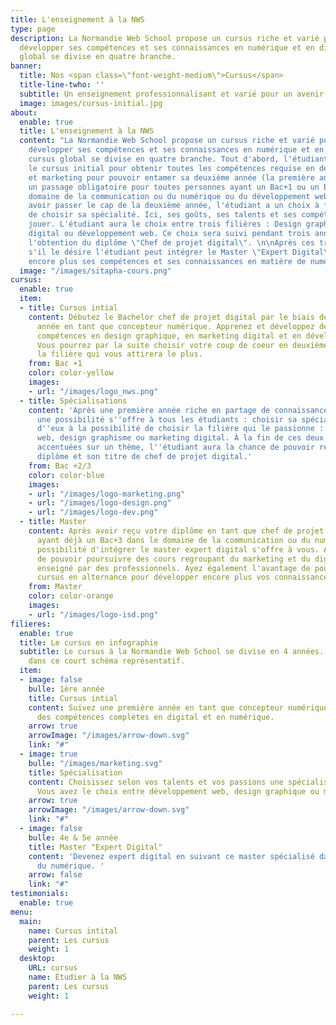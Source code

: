 ```yaml
---
title: L'enseignement à la NWS
type: page
description: La Normandie Web School propose un cursus riche et varié pour qui veut
  développer ses compétences et ses connaissances en numérique et en digital. Le cursus
  global se divise en quatre branche.
banner:
  title: Nos <span class=\"font-weight-medium\">Cursus</span>
  title-line-twho: ''
  subtitle: Un enseignement professionnalisant et varié pour un avenir 100% numérique.
  image: images/cursus-initial.jpg
about:
  enable: true
  title: L'enseignement à la NWS
  content: "La Normandie Web School propose un cursus riche et varié pour qui veut
    développer ses compétences et ses connaissances en numérique et en digital. Le
    cursus global se divise en quatre branche. Tout d'abord, l'étudiant doit suivre
    le cursus initial pour obtenir toutes les compétences requise en design, en développement
    et marketing pour pouvoir entamer sa deuxième année (la première année n'est pas
    un passage obligatoire pour toutes personnes ayant un Bac+1 ou un Bac+2 dans le
    domaine de la communication ou du numérique ou du développement web). \n\nAprès
    avoir passer le cap de la deuxième année, l'étudiant a un choix à faire : Celui
    de choisir sa spécialité. Ici, ses goûts, ses talents et ses compétences vont
    jouer. L'étudiant aura le choix entre trois filières : Design graphique, Marketing
    digital ou développement web. Ce choix sera suivi pendant trois années et ce jusqu'à
    l'obtention du diplôme \"Chef de projet digital\". \n\nAprès ces trois années,
    s'il le désire l'étudiant peut intégrer le Master \"Expert Digital\" et développer
    encore plus ses compétences et ses connaissances en matière de numérique."
  image: "/images/sitapha-cours.png"
cursus:
  enable: true
  item:
  - title: Cursus intial
    content: Débutez le Bachelor chef de projet digital par le biais de cette première
      année en tant que concepteur numérique. Apprenez et développez de nombreuses
      compétences en design graphique, en marketing digital et en développement web.
      Vous pourrez par la suite choisir votre coup de coeur en deuxième année et sélectionner
      la filière qui vous attirera le plus.
    from: Bac +1
    color: color-yellow
    images:
    - url: "/images/logo_nws.png"
  - title: Spécialisations
    content: 'Après une première année riche en partage de connaissances et de compétences,
      une possibilité s''offre à tous les étudiants : choisir sa spécialisation. Chacun
      d''eux à la possibilité de choisir la filière qui le passionne : Développement
      web, design graphisme ou marketing digital. À la fin de ces deux années d''études
      accentuées sur un thème, l''étudiant aura la chance de pouvoir recevoir son
      diplôme et son titre de chef de projet digital.'
    from: Bac +2/3
    color: color-blue
    images:
    - url: "/images/logo-marketing.png"
    - url: "/images/logo-design.png"
    - url: "/images/logo-dev.png"
  - title: Master
    content: Après avoir reçu votre diplôme en tant que chef de projet digital ou
      ayant déjà un Bac+3 dans le domaine de la communication ou du numérique, la
      possibilité d'intégrer le master expert digital s'offre à vous. Ayez la chance
      de pouvoir poursuivre des cours regroupant du marketing et du digital toujours
      enseigné par des professionnels. Ayez également l'avantage de poursuivre votre
      cursus en alternance pour développer encore plus vos connaissances et vos compétences.
    from: Master
    color: color-orange
    images:
    - url: "/images/logo-isd.png"
filieres:
  enable: true
  title: Le cursus en infographie
  subtitle: Le cursus à la Normandie Web School se divise en 4 années. Découvrez les
    dans ce court schéma représentatif.
  item:
  - image: false
    bulle: 1ère année
    title: Cursus intial
    content: Suivez une première année en tant que concepteur numérique et développez
      des compétences complètes en digital et en numérique.
    arrow: true
    arrowImage: "/images/arrow-down.svg"
    link: "#"
  - image: true
    bulle: "/images/marketing.svg"
    title: Spécialisation
    content: Choisissez selon vos talents et vos passions une spécialisation adéquats.
      Vous avez le choix entre développement web, design graphique ou marketing digital.
    arrow: true
    arrowImage: "/images/arrow-down.svg"
    link: "#"
  - image: false
    bulle: 4e & 5e année
    title: Master "Expert Digital"
    content: 'Devenez expert digital en suivant ce master spécialisé dans les métiers
      du numérique. '
    arrow: false
    link: "#"
testimonials:
  enable: true
menu:
  main:
    name: Cursus intital
    parent: Les cursus
    weight: 1
  desktop:
    URL: cursus
    name: Étudier à la NWS
    parent: Les cursus
    weight: 1

---
```

